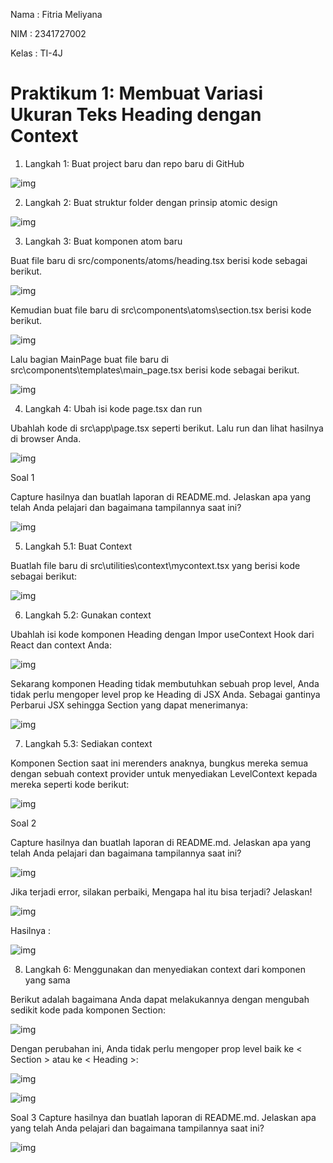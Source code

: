 Nama    : Fitria Meliyana

NIM     : 2341727002

Kelas   : TI-4J

# Praktikum 1: Membuat Variasi Ukuran Teks Heading dengan Context

1. Langkah 1: Buat project baru dan repo baru di GitHub

![img](/08-belajar-context/img/prak%201%20langkah%201.PNG)

2. Langkah 2: Buat struktur folder dengan prinsip atomic design

![img](/08-belajar-context/img/prak%201%20langkah%202.PNG)

3. Langkah 3: Buat komponen atom baru

Buat file baru di src/components/atoms/heading.tsx berisi kode sebagai berikut.

![img](/08-belajar-context/img/prak%201%20langkah%203%20heading.PNG)

Kemudian buat file baru di src\components\atoms\section.tsx berisi kode berikut.

![img](/08-belajar-context/img/prak%201%20langkah%203%20section.PNG)

Lalu bagian MainPage buat file baru di src\components\templates\main_page.tsx berisi kode sebagai berikut.

![img](/08-belajar-context/img/prak%201%20langkah%203%20main_page.PNG)

 4. Langkah 4: Ubah isi kode page.tsx dan run

Ubahlah kode di src\app\page.tsx seperti berikut. Lalu run dan lihat hasilnya di browser Anda.

![img](/08-belajar-context/img/prak%201%20langkah%204.PNG)

Soal 1

Capture hasilnya dan buatlah laporan di README.md. Jelaskan apa yang telah Anda pelajari dan bagaimana tampilannya saat ini?

![img](/08-belajar-context/img/prak%201%20hasil%20soal%201.PNG)

5. Langkah 5.1: Buat Context

Buatlah file baru di src\utilities\context\mycontext.tsx yang berisi kode sebagai berikut:

![img](/08-belajar-context/img/prak%201%20langkah%205.1.PNG)

6. Langkah 5.2: Gunakan context

Ubahlah isi kode komponen Heading dengan Impor useContext Hook dari React dan context Anda:

![img](/08-belajar-context/img/PRAK%201%20LANGKAH%205.2.PNG)

Sekarang komponen Heading tidak membutuhkan sebuah prop level, Anda tidak perlu mengoper level prop ke Heading di JSX Anda. Sebagai gantinya Perbarui JSX sehingga Section yang dapat menerimanya:

![img](/08-belajar-context/img/prak%201%20langkah%205.2%20main%20page.PNG)

7. Langkah 5.3: Sediakan context

Komponen Section saat ini merenders anaknya, bungkus mereka semua dengan sebuah context provider untuk menyediakan LevelContext kepada mereka seperti kode berikut:

![img](/08-belajar-context/img/prak%201%20langkah%205.3.PNG)

Soal 2

Capture hasilnya dan buatlah laporan di README.md. Jelaskan apa yang telah Anda pelajari dan bagaimana tampilannya saat ini?

![img](/08-belajar-context/img/prak%201%20hasil%20soal%20no%202%20error.PNG)

Jika terjadi error, silakan perbaiki, Mengapa hal itu bisa terjadi? Jelaskan!

![img](/08-belajar-context/img/prak%201%20hasil%20soal%20no%202%20perbaikan%20error.PNG)

Hasilnya :

![img](/08-belajar-context/img/prak%201%20hasil%20soal%20no%202%20perbaikan%20error%20kedua.PNG)

8. Langkah 6: Menggunakan dan menyediakan context dari komponen yang sama

Berikut adalah bagaimana Anda dapat melakukannya dengan mengubah sedikit kode pada komponen Section:

![img](/08-belajar-context/img/prak%201%20langkah%206%20section.PNG)

Dengan perubahan ini, Anda tidak perlu mengoper prop level baik ke < Section > atau ke < Heading >:

![img](/08-belajar-context/img/prak%201%20langkah%206%20main%20page.PNG)

![img](/08-belajar-context/img/prak%201%20langkah%206%20heading.PNG)

Soal 3
Capture hasilnya dan buatlah laporan di README.md. Jelaskan apa yang telah Anda pelajari dan bagaimana tampilannya saat ini?

![img](/08-belajar-context/img/prak%201%20hasil%20soal%20no%203.PNG)







